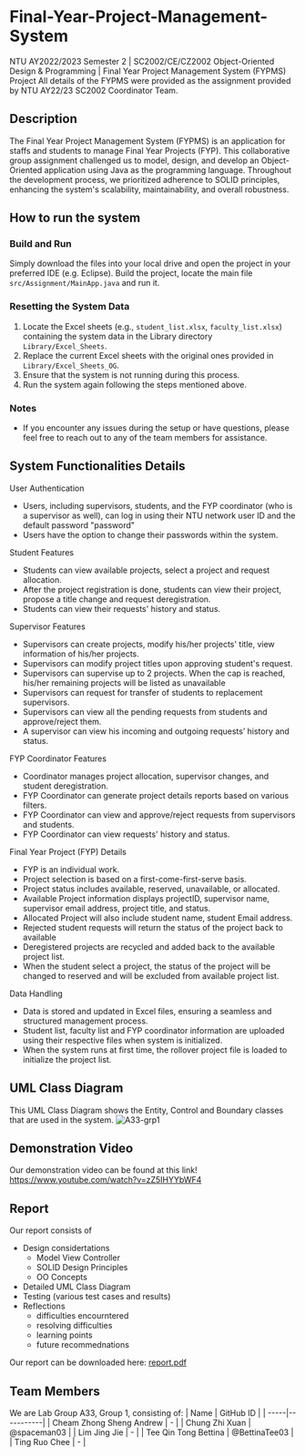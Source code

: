 # Final-Year-Project-Management-System
NTU AY2022/2023 Semester 2 | SC2002/CE/CZ2002 Object-Oriented Design & Programming | Final Year Project Management System (FYPMS) Project
All details of the FYPMS were provided as the assignment provided by NTU AY22/23 SC2002 Coordinator Team.

## Description
The Final Year Project Management System (FYPMS) is an application for staffs and students to manage Final Year Projects (FYP). This collaborative group assignment challenged us to model, design, and develop an Object-Oriented application using Java as the programming language. Throughout the development process, we prioritized adherence to SOLID principles, enhancing the system's scalability, maintainability, and overall robustness.

## How to run the system
### Build and Run
Simply download the files into your local drive and open the project in your preferred IDE (e.g. Eclipse). Build the project, locate the main file `src/Assignment/MainApp.java` and run it. 
### Resetting the System Data
1. Locate the Excel sheets (e.g., `student_list.xlsx`, `faculty_list.xlsx`) containing the system data in the Library directory `Library/Excel_Sheets`.
2. Replace the current Excel sheets with the original ones provided in `Library/Excel_Sheets_OG`.
3. Ensure that the system is not running during this process.
4. Run the system again following the steps mentioned above.
### Notes
- If you encounter any issues during the setup or have questions, please feel free to reach out to any of the team members for assistance.

## System Functionalities Details
User Authentication
+ Users, including supervisors, students, and the FYP coordinator (who is a supervisor as well), can log in using their NTU network user ID and the default password "password"
+ Users have the option to change their passwords within the system.

Student Features
+ Students can view available projects, select a project and request allocation.
+ After the project registration is done, students can view their project, propose a title change and request deregistration.
+ Students can view their requests' history and status.

Supervisor Features
+ Supervisors can create projects, modify his/her projects' title, view information of his/her projects.
+ Supervisors can modify project titles upon approving student's request.
+ Supervisors can supervise up to 2 projects. When the cap is reached, his/her remaining projects will be listed as unavailable
+ Supervisors can request for transfer of students to replacement supervisors.
+ Supervisors can view all the pending requests from students and approve/reject them.
+ A supervisor can view his incoming and outgoing requests’ history and status. 

FYP Coordinator Features
+ Coordinator manages project allocation, supervisor changes, and student deregistration.
+ FYP Coordinator can generate project details reports based on various filters.
+ FYP Coordinator can view and approve/reject requests from supervisors and students.
+ FYP Coordinator can view requests' history and status.

Final Year Project (FYP) Details
+ FYP is an individual work.
+ Project selection is based on a first-come-first-serve basis.
+ Project status includes available, reserved, unavailable, or allocated.
+ Available Project information displays projectID, supervisor name, supervisor email address, project title, and status.
+ Allocated Project will also include student name, student Email address.
+ Rejected student requests will return the status of the project back to available
+ Deregistered projects are recycled and added back to the available project list.
+ When the student select a project, the status of the project will be changed to reserved and will be excluded from available project list. 

Data Handling
+ Data is stored and updated in Excel files, ensuring a seamless and structured management process.
+ Student list, faculty list and FYP coordinator information are uploaded using their respective files when system is initialized.
+ When the system runs at first time, the rollover project file is loaded to initialize the project list.

## UML Class Diagram
This UML Class Diagram shows the Entity, Control and Boundary classes that are used in the system.
![A33-grp1](https://github.com/BettinaTee03/Final-Year-Project-Management-System/assets/127083047/2e122dad-01f0-46e1-903b-8ab93628e374)

## Demonstration Video
Our demonstration video can be found at this link! 
https://www.youtube.com/watch?v=zZ5IHYYbWF4 

## Report
Our report consists of
+ Design considertations
  + Model View Controller
  + SOLID Design Principles
  + OO Concepts
+ Detailed UML Class Diagram
+ Testing (various test cases and results)
+ Reflections
  + difficulties encourntered
  + resolving difficulties
  + learning points
  + future recommednations

Our report can be downloaded here: [report.pdf](https://github.com/BettinaTee03/Final-Year-Project-Management-System/files/14012532/report.pdf)

## Team Members
We are Lab Group A33, Group 1, consisting of:
| Name | GitHub ID |
| -----|-----------|
| Cheam Zhong Sheng Andrew | - |
| Chung Zhi Xuan | @spaceman03 |
| Lim Jing Jie | - | 
| Tee Qin Tong Bettina | @BettinaTee03 |
| Ting Ruo Chee | - |
